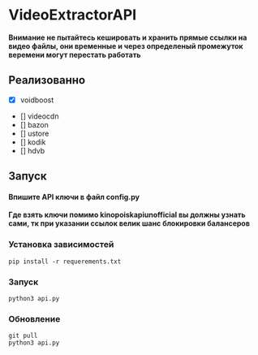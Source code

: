 # VideoExtractorAPI

**Внимание не пытайтесь кешировать и хранить прямые ссылки на видео файлы, они временные и через определеный промежуток веремени могут перестать работать**

## Реализованно
- [x] voidboost
- [] videocdn
- [] bazon
- [] ustore
- [] kodik
- [] hdvb

## Запуск

#### Впишите API ключи в файл config.py
**Где взять ключи помимо kinopoiskapiunofficial вы должны узнать сами, тк при указании ссылок велик шанс блокировки балансеров**

### Установка зависимостей
```
pip install -r requerements.txt
```

### Запуск
```
python3 api.py
```

### Обновление

```
git pull
python3 api.py
```